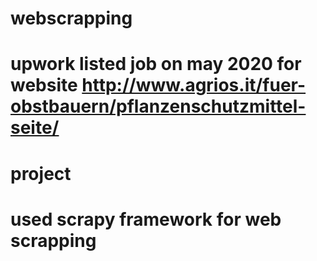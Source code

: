 # webscrapping
# upwork listed job on may 2020 for website http://www.agrios.it/fuer-obstbauern/pflanzenschutzmittel-seite/
# project 
# used scrapy framework for web scrapping
